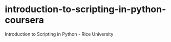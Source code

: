 # introduction-to-scripting-in-python-coursera
Introduction to Scripting in Python - Rice University
